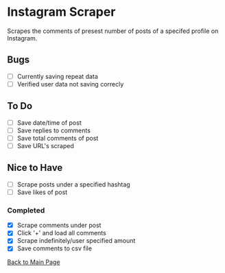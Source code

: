 # Instagram Scraper

Scrapes the comments of presest number of posts of a specifed profile on Instagram.

## Bugs

- [ ] Currently saving repeat data
- [ ] Verified user data not saving correcly

## To Do

- [ ] Save date/time of post
- [ ] Save replies to comments
- [ ] Save total comments of post
- [ ] Save URL's scraped

## Nice to Have

- [ ] Scrape posts under a specified hashtag
- [ ] Save likes of post

### Completed

- [x] Scrape comments under post
- [x] Click '+' and load all comments
- [x] Scrape indefinitely/user specified amount
- [x] Save comments to csv file

[Back to Main Page](https://github.com/amyjtech/sentiment_analysis)


